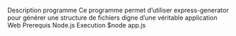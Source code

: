 Description programme
Ce programme permet d’utiliser express-generator pour générer une structure de fichiers digne d’une véritable application Web
Prerequis
Node.js
Execution 
$node app.js 